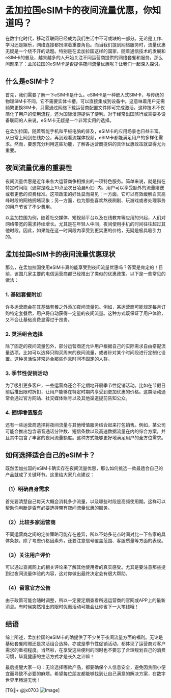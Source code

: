 # 孟加拉国eSIM卡的夜间流量优惠，你知道吗？

在数字化时代，移动互联网已经成为我们生活中不可或缺的一部分。无论是工作、学习还是娱乐，网络连接都扮演着重要角色。而当我们提到网络服务时，流量优惠无疑是一个绕不开的话题。特别是在孟加拉国这样的国家，随着通信技术的发展和eSIM卡的普及，越来越多的人开始关注不同运营商提供的网络套餐和服务。那么问题来了：孟加拉国的eSIM卡是否提供夜间流量优惠呢？让我们一起深入探讨。

## 什么是eSIM卡？

首先，我们需要了解一下eSIM卡是什么。eSIM卡是一种嵌入式SIM卡，与传统的物理SIM卡不同，它不需要实体卡槽，可以直接集成到设备中。这意味着用户无需频繁更换SIM卡，只需通过网络下载运营商配置文件即可完成激活。这种技术不仅简化了用户的使用流程，还为国际漫游提供了便利。对于经常出国旅行或需要多设备联网的人来说，eSIM卡无疑是一个非常实用的选择。

在孟加拉国，随着智能手机和平板电脑的普及，eSIM卡的应用场景也日益丰富。从日常上网到在线办公，再到观看流媒体视频，eSIM卡都能满足用户的多样化需求。然而，要想充分利用这些功能，了解各运营商提供的具体优惠政策就显得尤为重要。

## 夜间流量优惠的重要性

夜间流量优惠是近年来各大运营商争相推出的一项特色服务。简单来说，就是指在特定时间段（通常是晚上10点至次日凌晨6点）内，用户可以享受额外的流量赠送或者更低的资费标准。这项政策的好处显而易见：一方面，它可以有效缓解白天高峰时段的网络拥堵现象；另一方面，也为那些喜欢熬夜刷剧、玩游戏或者处理事务的用户节省了不少费用。

以孟加拉国为例，随着社交媒体、短视频平台以及在线教育等应用的兴起，人们对网络带宽的需求持续增长。尤其是在年轻人中间，夜间使用手机的时间往往超过其他时段。因此，如果能在这一时间段内享受到更实惠的价格，无疑是极具吸引力的。

## 孟加拉国eSIM卡的夜间流量优惠现状

那么，在孟加拉国使用eSIM卡真的能享受到夜间流量优惠吗？答案是肯定的！目前，该国几家主要的电信运营商都已经推出了类似的优惠政策。以下是一些常见的做法：

### 1. **基础套餐附加**
许多运营商会在其基础套餐之外添加夜间流量包。例如，某运营商可能规定每月订购特定套餐后，用户将自动获得一定量的夜间流量。这种方式既保证了用户体验，又不会让基础资费显得过于昂贵。

### 2. **灵活组合选择**
除了固定的夜间流量包外，部分运营商还允许用户根据自己的实际需求自由搭配流量选项。比如可以选择只购买周末的夜间流量，或者针对某个时间段进行定制化设置。这种灵活性非常适合那些作息时间不固定的人群。

### 3. **季节性促销活动**
为了吸引更多客户，一些运营商还会不定期地开展季节性促销活动。比如在节假日前后推出限时折扣，让用户能够在特定时期内享受到更加优惠的价格。这类活动通常会通过官方网站、社交媒体账号以及其他渠道提前告知公众。

### 4. **捆绑增值服务**
还有一些运营商选择将夜间流量与其他增值服务结合起来打包销售。例如，某公司可能会推出包含语音通话分钟数、短信条数以及高速数据流量在内的综合方案，并且其中包含了丰富的夜间流量额度。这种方式能够更好地满足用户的全方位需求。

## 如何选择适合自己的eSIM卡？

既然孟加拉国的eSIM卡确实存在夜间流量优惠，那么如何挑选一款最适合自己的产品就成了关键环节。这里给大家几点建议：

### （1）明确自身需求
首先要清楚自己每天大概会消耗多少流量，以及哪些时段是高频使用期。这样可以帮助你判断是否有必要选择带有夜间流量优惠的服务。

### （2）比较多家运营商
不同运营商之间的定价策略可能存在差异，所以不妨多花点时间对比一下各家的具体条款。除了考虑价格因素外，还要注意信号覆盖范围、客服质量等方面的表现。

### （3）关注用户评价
可以通过查阅网上的相关评论来了解其他使用者的真实感受。尤其是要注意那些提到过夜间流量体验的内容，这对你做出最终决定会有很大帮助。

### （4）留意官方公告
由于政策可能会随时调整，所以一定要定期查看所选运营商的官网或APP上的最新消息。有时候突然推出的限时优惠活动可能会让你省下一大笔钱哦！

## 结语

综上所述，孟加拉国的eSIM卡的确提供了不少关于夜间流量方面的福利。无论是基础套餐附赠还是灵活组合选择，亦或是季节性促销活动，都体现了运营商对客户需求的重视程度。当然啦，在享受这些便利的同时也不要忘了合理规划自己的消费习惯，毕竟健康的生活方式才是长久之计嘛！

最后提醒大家一句：无论选择哪款产品，都要确保个人信息安全，避免因贪图小便宜而导致不必要的麻烦。希望每位朋友都能够找到让自己满意的解决方案，在数字世界里畅游无忧！

[TG💪+ @jx0703 ![Image](https://github.com/user-attachments/assets/dbca1d08-cadb-493c-b0ec-ad6f7a83f270)]